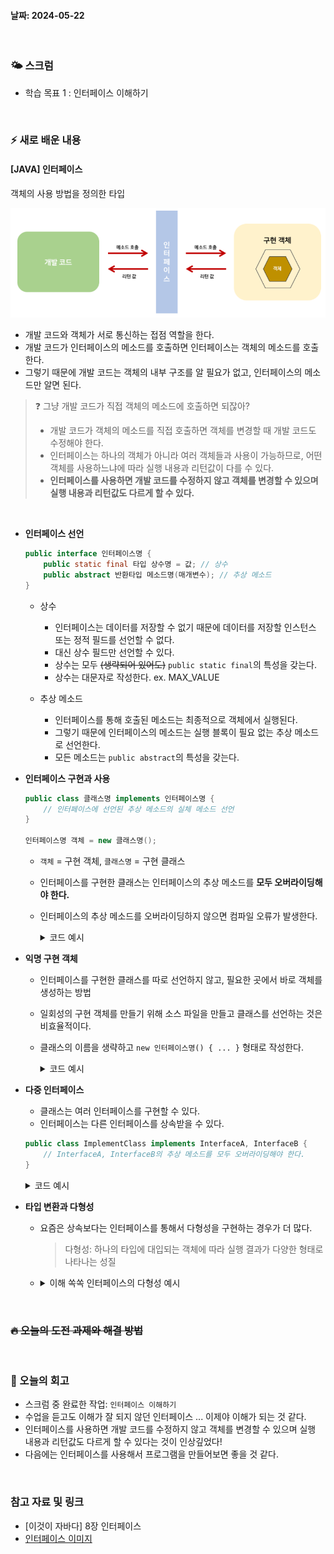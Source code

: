 #### 날짜: 2024-05-22

<br/>

### 🌤️ 스크럼

- 학습 목표 1 : 인터페이스 이해하기

<br/>

### ⚡️ 새로 배운 내용

#### [JAVA] 인터페이스

객체의 사용 방법을 정의한 타입

![interface](img/20240522_1.png)

- 개발 코드와 객체가 서로 통신하는 접점 역할을 한다.
- 개발 코드가 인터페이스의 메소드를 호출하면 인터페이스는 객체의 메소드를 호출한다.
- 그렇기 때문에 개발 코드는 객체의 내부 구조를 알 필요가 없고, 인터페이스의 메소드만 알면 된다.

> ❓ 그냥 개발 코드가 직접 객체의 메소드에 호출하면 되잖아?
>
> - 개발 코드가 객체의 메소드를 직접 호출하면 객체를 변경할 때 개발 코드도 수정해야 한다.
> - 인터페이스는 하나의 객체가 아니라 여러 객체들과 사용이 가능하므로, 어떤 객체를 사용하느냐에 따라 실행 내용과 리턴값이 다를 수 있다.
> - **인터페이스를 사용하면 개발 코드를 수정하지 않고 객체를 변경할 수 있으며 실행 내용과 리턴값도 다르게 할 수 있다.**

<br/>

- **인터페이스 선언**

  ```java
  public interface 인터페이스명 {
      public static final 타입 상수명 = 값; // 상수
      public abstract 반환타입 메소드명(매개변수); // 추상 메소드
  }
  ```

  - 상수

    - 인터페이스는 데이터를 저장할 수 없기 때문에 데이터를 저장할 인스턴스 또는 정적 필드를 선언할 수 없다.
    - 대신 상수 필드만 선언할 수 있다.
    - 상수는 모두 ~~(생략되어 있어도)~~ `public static final`의 특성을 갖는다.
    - 상수는 대문자로 작성한다. ex. MAX_VALUE

  - 추상 메소드

    - 인터페이스를 통해 호출된 메소드는 최종적으로 객체에서 실행된다.
    - 그렇기 때문에 인터페이스의 메소드는 실행 블록이 필요 없는 추상 메소드로 선언한다.
    - 모든 메소드는 `public abstract`의 특성을 갖는다.

- **인터페이스 구현과 사용**

  ```java
  public class 클래스명 implements 인터페이스명 {
      // 인터페이스에 선언된 추상 메소드의 실체 메소드 선언
  }

  인터페이스명 객체 = new 클래스명();
  ```

  - `객체` = 구현 객체, `클래스명` = 구현 클래스
  - 인터페이스를 구현한 클래스는 인터페이스의 추상 메소드를 **모두 오버라이딩해야 한다.**
  - 인터페이스의 추상 메소드를 오버라이딩하지 않으면 컴파일 오류가 발생한다.

    <details>
    <summary>코드 예시</summary>

    ```java
    public interface RemoteControl {
        public void turnOn();
        public void turnOff();
    }

    public class Television implements RemoteControl {
        public void turnOn() { // 추상 메소드의 실체 메소드
            System.out.println("TV를 켭니다.");
        }
        public void turnOff() { // 추상 메소드의 실체 메소드
            System.out.println("TV를 끕니다.");
        }
    }

    public class Audio implements RemoteControl {
        public void turnOn() {
            System.out.println("오디오를 켭니다.");
        }
        public void turnOff() {
            System.out.println("오디오를 끕니다.");
        }
    }

    public class RemoteControlExample {
        public static void main(String[] args) {
            RemoteControl rc = null;

            rc = new Television();
            rc.turnOn(); // TV를 켭니다.
            rc.turnOff(); // TV를 끕니다.

            rc = new Audio();
            rc.turnOn(); // 오디오를 켭니다.
            rc.turnOff(); // 오디오를 끕니다.
        }
    }
    ```

    </details>

- **익명 구현 객체**

  - 인터페이스를 구현한 클래스를 따로 선언하지 않고, 필요한 곳에서 바로 객체를 생성하는 방법
  - 일회성의 구현 객체를 만들기 위해 소스 파일을 만들고 클래스를 선언하는 것은 비효율적이다.
  - 클래스의 이름을 생략하고 `new 인터페이스명() { ... }` 형태로 작성한다.

    <details>
    <summary>코드 예시</summary>

    ```java
    public class RemoteControlExample {
        public static void main(String[] args) {
            RemoteControl rc = new RemoteControl() {
                public void turnOn() {
                    System.out.println("TV를 켭니다.");
                }
                public void turnOff() {
                    System.out.println("TV를 끕니다.");
                }
            };

            rc.turnOn(); // TV를 켭니다.
            rc.turnOff(); // TV를 끕니다.
        }
    }
    ```

    </details>

- **다중 인터페이스**

  - 클래스는 여러 인터페이스를 구현할 수 있다.
  - 인터페이스는 다른 인터페이스를 상속받을 수 있다.

  ```java
  public class ImplementClass implements InterfaceA, InterfaceB {
      // InterfaceA, InterfaceB의 추상 메소드를 모두 오버라이딩해야 한다.
  }
  ```

    <details>
    <summary>코드 예시</summary>

  ```java
  public interface RemoteControl {
    public void turnOn();
    public void turnOff();
  }

  public interface Searchable {
    public void search(String url);
  }

  public class SmartTelevision implements RemoteControl, Searchable {
    private int volume;

      public void turnOn() {
          System.out.println("TV를 켭니다.");
      }
      public void turnOff() {
          System.out.println("TV를 끕니다.");
      }
      public void setVolume(int volume) {
          if (volume > RemoteControl.MAX_VOLUME) {
              this.volume = RemoteControl.MAX_VOLUME;
          } else if (volume < RemoteControl.MIN_VOLUME) {
              this.volume = RemoteControl.MIN_VOLUME;
          } else {
              this.volume = volume;
          }
          System.out.println("현재 TV 볼륨: " + this.volume);
      }
      public void search(String url) {
          System.out.println(url + "을 검색합니다.");
      }

  }

  ```

  </details>

- **타입 변환과 다형성**

  - 요즘은 상속보다는 인터페이스를 통해서 다형성을 구현하는 경우가 더 많다.
    > 다형성: 하나의 타입에 대입되는 객체에 따라 실행 결과가 다양한 형태로 나타나는 성질
  - <details>
    <summary>이해 쏙쏙 인터페이스의 다형성 예시</summary>

    A 클래스를 이용해서 프로그램을 개발한다.

    개발 완료 후, 전체 프로그램을 테스트해보니 A 클래스에 문제가 있어 원하는 결과가 나오지 않는다.  
    그래서 B 클래스로 바꾸려고 한다.

    하지만 B 클래스의 메소드는 A 클래스의 메소드와 이름, 매개변수, 리턴값이 다르다.  
    어쩔 수 없이 A 클래스의 메소드가 호출되는 부분을 B 클래스의 메소드로 바꿔야 한다.

    만약, A 클래스와 B 클래스의 메소드 선언부(리턴값, 매개변수)가 동일하다면?

    - A 클래스의 객체를 B 클래스의 객체로 바꾸기만 하면 된다.
    - 이렇게 하면 A 클래스의 객체를 사용하는 코드를 수정하지 않아도 된다.

    ```java
    // I i = new A(); -> B로 변경
    I i = new B();

    i.method1();
    i.method2();
    ```

    </details>

<br/>

### ~~🔥 오늘의 도전 과제와 해결 방법~~

<br/>

### 🤔 오늘의 회고

- 스크럼 중 완료한 작업: `인터페이스 이해하기`
- 수업을 듣고도 이해가 잘 되지 않던 인터페이스 ... 이제야 이해가 되는 것 같다.
- 인터페이스를 사용하면 개발 코드를 수정하지 않고 객체를 변경할 수 있으며 실행 내용과 리턴값도 다르게 할 수 있다는 것이 인상깊었다!
- 다음에는 인터페이스를 사용해서 프로그램을 만들어보면 좋을 것 같다.

<br/>

### 참고 자료 및 링크

- [이것이 자바다] 8장 인터페이스
- [인터페이스 이미지](https://dncjf64.tistory.com/262)
